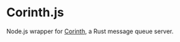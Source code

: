 # Corinth.js

Node.js wrapper for [Corinth](https://github.com/dotvirus/corinth), a Rust message queue server.
